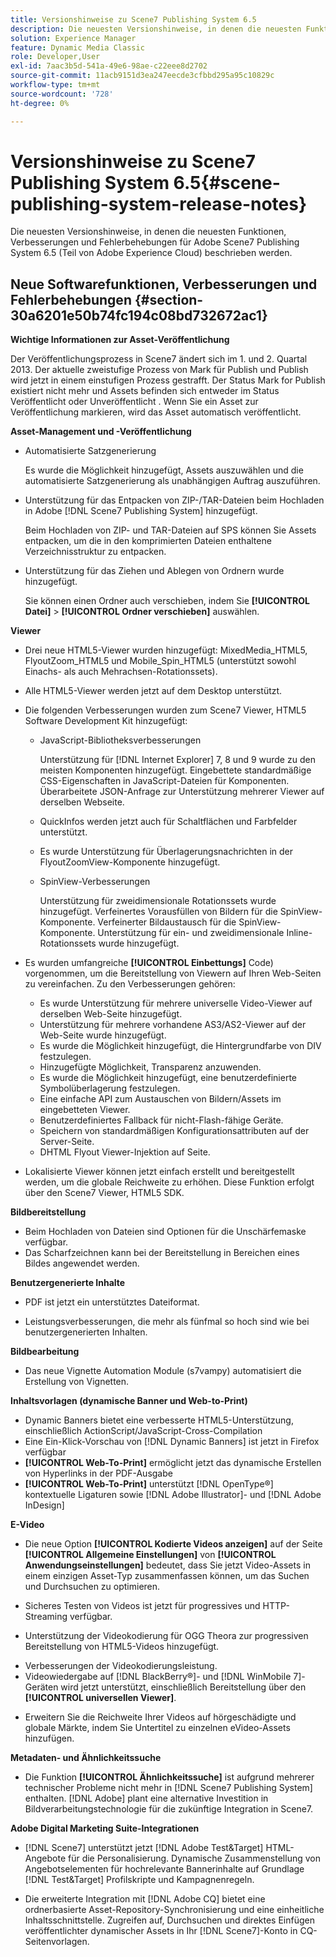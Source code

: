 ```yaml
---
title: Versionshinweise zu Scene7 Publishing System 6.5
description: Die neuesten Versionshinweise, in denen die neuesten Funktionen, Verbesserungen und Fehlerbehebungen für Adobe Scene7 Publishing System 6.5 beschrieben werden, das Teil der Adobe Experience Manager-Lösung in Adobe Experience Cloud ist.
solution: Experience Manager
feature: Dynamic Media Classic
role: Developer,User
exl-id: 7aac3b5d-541a-49e6-98ae-c22eee8d2702
source-git-commit: 11acb9151d3ea247eecde3cfbbd295a95c10829c
workflow-type: tm+mt
source-wordcount: '728'
ht-degree: 0%

---
```


# Versionshinweise zu Scene7 Publishing System 6.5{#scene-publishing-system-release-notes}

Die neuesten Versionshinweise, in denen die neuesten Funktionen, Verbesserungen und Fehlerbehebungen für Adobe Scene7 Publishing System 6.5 (Teil von Adobe Experience Cloud) beschrieben werden.

## Neue Softwarefunktionen, Verbesserungen und Fehlerbehebungen {#section-30a6201e50b74fc194c08bd732672ac1}

**Wichtige Informationen zur Asset-Veröffentlichung**

Der Veröffentlichungsprozess in Scene7 ändert sich im 1. und 2. Quartal 2013. Der aktuelle zweistufige Prozess von Mark für Publish und Publish wird jetzt in einem einstufigen Prozess gestrafft. Der Status Mark for Publish existiert nicht mehr und Assets befinden sich entweder im Status Veröffentlicht oder Unveröffentlicht . Wenn Sie ein Asset zur Veröffentlichung markieren, wird das Asset automatisch veröffentlicht.

**Asset-Management und -Veröffentlichung**

* Automatisierte Satzgenerierung

  Es wurde die Möglichkeit hinzugefügt, Assets auszuwählen und die automatisierte Satzgenerierung als unabhängigen Auftrag auszuführen.
* Unterstützung für das Entpacken von ZIP-/TAR-Dateien beim Hochladen in Adobe [!DNL Scene7 Publishing System] hinzugefügt.

  Beim Hochladen von ZIP- und TAR-Dateien auf SPS können Sie Assets entpacken, um die in den komprimierten Dateien enthaltene Verzeichnisstruktur zu entpacken.

* Unterstützung für das Ziehen und Ablegen von Ordnern wurde hinzugefügt.

  Sie können einen Ordner auch verschieben, indem Sie **[!UICONTROL Datei]** > **[!UICONTROL Ordner verschieben]** auswählen.

**Viewer**

* Drei neue HTML5-Viewer wurden hinzugefügt: MixedMedia_HTML5, FlyoutZoom_HTML5 und Mobile_Spin_HTML5 (unterstützt sowohl Einachs- als auch Mehrachsen-Rotationssets).
<!-- 
  [More information](http://help.adobe.com/en_US/scene7/using/WS6E593DEA-7D81-4cd6-84B0-85E8BB274176.html#WS1c46793299cf21d77e926d1613177f0a020-8000.html).  -->
* Alle HTML5-Viewer werden jetzt auf dem Desktop unterstützt.

<!--   [More information](http://help.adobe.com/en_US/scene7/using/WS6E593DEA-7D81-4cd6-84B0-85E8BB274176.html#WS1c46793299cf21d77e926d1613177f0a020-8000.html). -->
* Die folgenden Verbesserungen wurden zum Scene7 Viewer, HTML5 Software Development Kit hinzugefügt:

   * JavaScript-Bibliotheksverbesserungen

     Unterstützung für [!DNL Internet Explorer] 7, 8 und 9 wurde zu den meisten Komponenten hinzugefügt. Eingebettete standardmäßige CSS-Eigenschaften in JavaScript-Dateien für Komponenten. Überarbeitete JSON-Anfrage zur Unterstützung mehrerer Viewer auf derselben Webseite.

   * QuickInfos werden jetzt auch für Schaltflächen und Farbfelder unterstützt.
   * Es wurde Unterstützung für Überlagerungsnachrichten in der FlyoutZoomView-Komponente hinzugefügt.
   * SpinView-Verbesserungen

     Unterstützung für zweidimensionale Rotationssets wurde hinzugefügt. Verfeinertes Vorausfüllen von Bildern für die SpinView-Komponente. Verfeinerter Bildaustausch für die SpinView-Komponente. Unterstützung für ein- und zweidimensionale Inline-Rotationssets wurde hinzugefügt.

* Es wurden umfangreiche **[!UICONTROL Einbettungs]** Code) vorgenommen, um die Bereitstellung von Viewern auf Ihren Web-Seiten zu vereinfachen. Zu den Verbesserungen gehören:

   * Es wurde Unterstützung für mehrere universelle Video-Viewer auf derselben Web-Seite hinzugefügt.
   * Unterstützung für mehrere vorhandene AS3/AS2-Viewer auf der Web-Seite wurde hinzugefügt.
   * Es wurde die Möglichkeit hinzugefügt, die Hintergrundfarbe von DIV festzulegen.
   * Hinzugefügte Möglichkeit, Transparenz anzuwenden.
   * Es wurde die Möglichkeit hinzugefügt, eine benutzerdefinierte Symbolüberlagerung festzulegen.
   * Eine einfache API zum Austauschen von Bildern/Assets im eingebetteten Viewer.
   * Benutzerdefiniertes Fallback für nicht-Flash-fähige Geräte.
   * Speichern von standardmäßigen Konfigurationsattributen auf der Server-Seite.
   * DHTML Flyout Viewer-Injektion auf Seite.

* Lokalisierte Viewer können jetzt einfach erstellt und bereitgestellt werden, um die globale Reichweite zu erhöhen. Diese Funktion erfolgt über den Scene7 Viewer, HTML5 SDK.

**Bildbereitstellung**

* Beim Hochladen von Dateien sind Optionen für die Unschärfemaske verfügbar.
* Das Scharfzeichnen kann bei der Bereitstellung in Bereichen eines Bildes angewendet werden.

**Benutzergenerierte Inhalte**

* PDF ist jetzt ein unterstütztes Dateiformat.

<!--   [More information](http://help.adobe.com/en_US/scene7/using/WSe8b0455615e2dc47-2df907a712f31201b35-8000.html).  -->
* Leistungsverbesserungen, die mehr als fünfmal so hoch sind wie bei benutzergenerierten Inhalten.

**Bildbearbeitung**

* Das neue Vignette Automation Module (s7vampy) automatisiert die Erstellung von Vignetten.

**Inhaltsvorlagen (dynamische Banner und Web-to-Print)**

* Dynamic Banners bietet eine verbesserte HTML5-Unterstützung, einschließlich ActionScript/JavaScript-Cross-Compilation
* Eine Ein-Klick-Vorschau von [!DNL Dynamic Banners] ist jetzt in Firefox verfügbar
* **[!UICONTROL Web-To-Print]** ermöglicht jetzt das dynamische Erstellen von Hyperlinks in der PDF-Ausgabe
* **[!UICONTROL Web-To-Print]** unterstützt [!DNL OpenType®] kontextuelle Ligaturen sowie [!DNL Adobe Illustrator]- und [!DNL Adobe InDesign]

**E-Video**

* Die neue Option **[!UICONTROL Kodierte Videos anzeigen]** auf der Seite **[!UICONTROL Allgemeine Einstellungen]** von **[!UICONTROL Anwendungseinstellungen]** bedeutet, dass Sie jetzt Video-Assets in einem einzigen Asset-Typ zusammenfassen können, um das Suchen und Durchsuchen zu optimieren.

<!--   [More information](http://help.adobe.com/en_US/scene7/using/WSCCBA9D3A-06A3-4f29-AF6B-36CBB2A655F1.html).  -->

* Sicheres Testen von Videos ist jetzt für progressives und HTTP-Streaming verfügbar.

<!--   [More information](http://help.adobe.com/en_US/scene7/using/WSd968ca97bf01df72-5efde3a123268dd80f5-8000.html). -->
* Unterstützung der Videokodierung für OGG Theora zur progressiven Bereitstellung von HTML5-Videos hinzugefügt.

<!--   [More information](http://help.adobe.com/en_US/scene7/using/WSE86ACF2B-BD50-4c48-A1D7-9CD4405B62D0.html#WS1c46793299cf21d7-39fae9c1131ba8968f7-7fff.html). -->
* Verbesserungen der Videokodierungsleistung.
* Videowiedergabe auf [!DNL BlackBerry®]- und [!DNL WinMobile 7]-Geräten wird jetzt unterstützt, einschließlich Bereitstellung über den **[!UICONTROL universellen Viewer]**.

<!--   [More information](http://help.adobe.com/en_US/scene7/using/WS6E593DEA-7D81-4cd6-84B0-85E8BB274176.html#WS1c46793299cf21d77e926d1613177f0a020-8000.html) or the [eVideo chapter](http://help.adobe.com/en_US/scene7/using/WS53492AE1-6029-45d8-BF80-F4B5CF33EB08.html). -->

* Erweitern Sie die Reichweite Ihrer Videos auf hörgeschädigte und globale Märkte, indem Sie Untertitel zu einzelnen eVideo-Assets hinzufügen.

<!--   See [More information](http://help.adobe.com/en_US/scene7/using/WS98ca2e6790647c06-6f6f53e137b959f094-8000.html). -->

**Metadaten- und Ähnlichkeitssuche**

* Die Funktion **[!UICONTROL Ähnlichkeitssuche]** ist aufgrund mehrerer technischer Probleme nicht mehr in [!DNL Scene7 Publishing System] enthalten. [!DNL Adobe] plant eine alternative Investition in Bildverarbeitungstechnologie für die zukünftige Integration in Scene7.

**Adobe Digital Marketing Suite-Integrationen**

* [!DNL Scene7] unterstützt jetzt [!DNL Adobe Test&Target] HTML-Angebote für die Personalisierung. Dynamische Zusammenstellung von Angebotselementen für hochrelevante Bannerinhalte auf Grundlage [!DNL Test&Target] Profilskripte und Kampagnenregeln.

* Die erweiterte Integration mit [!DNL Adobe CQ] bietet eine ordnerbasierte Asset-Repository-Synchronisierung und eine einheitliche Inhaltsschnittstelle. Zugreifen auf, Durchsuchen und direktes Einfügen veröffentlichter dynamischer Assets in Ihr [!DNL Scene7]-Konto in CQ-Seitenvorlagen.
